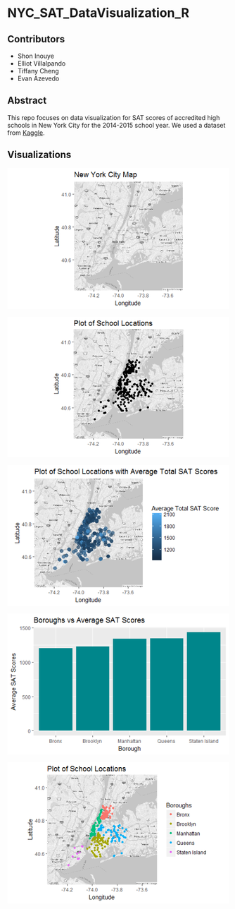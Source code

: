 # NYC_SAT_DataVisualization_R

## Contributors
* Shon Inouye
* Elliot Villalpando
* Tiffany Cheng
* Evan Azevedo

## Abstract
This repo focuses on data visualization for SAT scores of accredited high schools in New York City for the 2014-2015 school year. We used a dataset from [Kaggle](https://www.kaggle.com/nycopendata/high-schools).

## Visualizations

![](Images/NYCmap.png)

![](Images/SchoolLocationPlot.png)

![](Images/SchoolPlot_SATscores.png)

![](Images/BoroughsVSAvgSAT.png)

![](Images/SchoolLocation_Boroughs.png)

